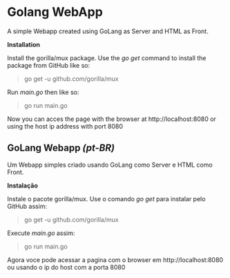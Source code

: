# **Golang WebApp**

A simple Webapp created using GoLang as Server and HTML as Front.

**Installation**

Install the gorilla/mux package. Use the _go get_ command to install the package from GitHub like so: 

> go get -u github.com/gorilla/mux

Run _main.go_ then like so:

> go run main.go

Now you can acces the page with the browser at http://localhost:8080 or using the host ip address with port 8080

## **GoLang Webapp _(pt-BR)_**

Um Webapp simples criado usando GoLang como Server e HTML como Front.

**Instalação**

Instale o pacote gorilla/mux. Use o comando _go get_ para instalar pelo GitHub assim:

> go get -u github.com/gorilla/mux

Execute _main.go_ assim:

> go run main.go

Agora voce pode acessar a pagina com o browser em http://localhost:8080 ou usando o ip do host com a porta 8080
